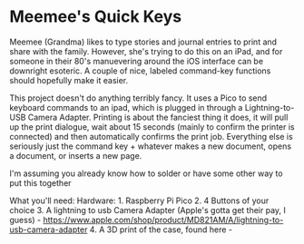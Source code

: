 # Meemee's Quick Keys

Meemee (Grandma) likes to type stories and journal entries to print and share with the family.  However, she's trying to do this on an iPad, and for someone in their 80's manuevering around the iOS interface can be downright esoteric.  A couple of nice, labeled command-key functions should hopefully make it easier.

This project doesn't do anything terribly fancy.  It uses a Pico to send keyboard commands to an ipad, which is plugged in through a Lightning-to-USB Camera Adapter.  Printing is about the fanciest thing it does, it will pull up the print dialogue, wait about 15 seconds (mainly to confirm the printer is connected) and then automatically confirms the print job.  Everything else is seriously just the command key + whatever makes a new document, opens a document, or inserts a new page.

I'm assuming you already know how to solder or have some other way to put this together

What you'll need:
  Hardware:
    1. Raspberry Pi Pico
    2. 4 Buttons of your choice
    3. A lightning to usb Camera Adapter (Apple's gotta get their pay, I guess) - https://www.apple.com/shop/product/MD821AM/A/lightning-to-usb-camera-adapter
    4. A 3D print of the case, found here - 
